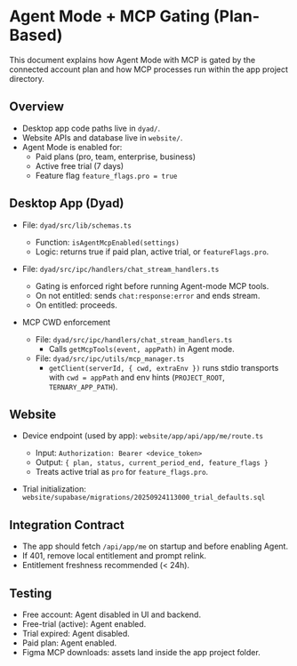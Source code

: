 # Agent Mode + MCP Gating (Plan-Based)

This document explains how Agent Mode with MCP is gated by the connected account plan and how MCP processes run within the app project directory.

## Overview

- Desktop app code paths live in `dyad/`.
- Website APIs and database live in `website/`.
- Agent Mode is enabled for:
  - Paid plans (pro, team, enterprise, business)
  - Active free trial (7 days)
  - Feature flag `feature_flags.pro = true`

## Desktop App (Dyad)

- File: `dyad/src/lib/schemas.ts`
  - Function: `isAgentMcpEnabled(settings)`
  - Logic: returns true if paid plan, active trial, or `featureFlags.pro`.

- File: `dyad/src/ipc/handlers/chat_stream_handlers.ts`
  - Gating is enforced right before running Agent-mode MCP tools.
  - On not entitled: sends `chat:response:error` and ends stream.
  - On entitled: proceeds.

- MCP CWD enforcement
  - File: `dyad/src/ipc/handlers/chat_stream_handlers.ts`
    - Calls `getMcpTools(event, appPath)` in Agent mode.
  - File: `dyad/src/ipc/utils/mcp_manager.ts`
    - `getClient(serverId, { cwd, extraEnv })` runs stdio transports with `cwd = appPath` and env hints (`PROJECT_ROOT`, `TERNARY_APP_PATH`).

## Website

- Device endpoint (used by app): `website/app/api/app/me/route.ts`
  - Input: `Authorization: Bearer <device_token>`
  - Output: `{ plan, status, current_period_end, feature_flags }`
  - Treats active trial as `pro` for `feature_flags.pro`.

- Trial initialization: `website/supabase/migrations/20250924113000_trial_defaults.sql`

## Integration Contract

- The app should fetch `/api/app/me` on startup and before enabling Agent.
- If 401, remove local entitlement and prompt relink.
- Entitlement freshness recommended (< 24h).

## Testing

- Free account: Agent disabled in UI and backend.
- Free-trial (active): Agent enabled.
- Trial expired: Agent disabled.
- Paid plan: Agent enabled.
- Figma MCP downloads: assets land inside the app project folder.
